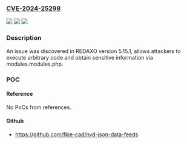 ### [CVE-2024-25298](https://cve.mitre.org/cgi-bin/cvename.cgi?name=CVE-2024-25298)
![](https://img.shields.io/static/v1?label=Product&message=n%2Fa&color=blue)
![](https://img.shields.io/static/v1?label=Version&message=n%2Fa&color=blue)
![](https://img.shields.io/static/v1?label=Vulnerability&message=n%2Fa&color=brighgreen)

### Description

An issue was discovered in REDAXO version 5.15.1, allows attackers to execute arbitrary code and obtain sensitive information via modules.modules.php.

### POC

#### Reference
No PoCs from references.

#### Github
- https://github.com/fkie-cad/nvd-json-data-feeds

